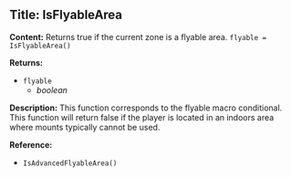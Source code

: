 ## Title: IsFlyableArea

**Content:**
Returns true if the current zone is a flyable area.
`flyable = IsFlyableArea()`

**Returns:**
- `flyable`
  - *boolean*

**Description:**
This function corresponds to the flyable macro conditional.
This function will return false if the player is located in an indoors area where mounts typically cannot be used.

**Reference:**
- `IsAdvancedFlyableArea()`